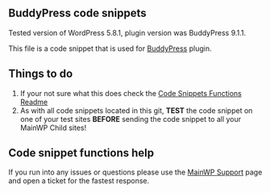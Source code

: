 ## BuddyPress code snippets

Tested version of WordPress 5.8.1, plugin version was BuddyPress 9.1.1.

This file is a code snippet that is used for [BuddyPress](https://wordpress.org/plugins/buddypress/) plugin. 

## Things to do

1. If your not sure what this does check the [Code Snippets Functions Readme](https://github.com/mainwp/Code-Snippets-Functions/blob/master/README.md)
2. As with all code snippets located in this git, **TEST** the code snippet on one of your test sites **BEFORE** sending the code snippet to all your MainWP Child sites!

## Code snippet functions help

If you run into any issues or questions please use the [MainWP Support](https://mainwp.com/support/) page and open a ticket for the fastest response.
